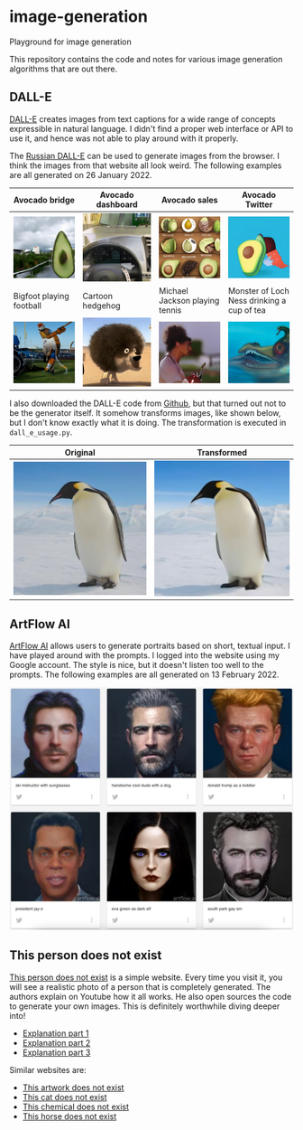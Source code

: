 # image-generation

Playground for image generation

This repository contains the code and notes for various image generation algorithms that are out there.

## DALL-E

[DALL-E](https://openai.com/blog/dall-e/) creates images from text captions for a wide range of concepts expressible in natural language. I didn't find a proper web interface or API to use it, and hence was not able to play around with it properly. 

The [Russian DALL-E](https://rudalle.ru/en/) can be used to generate images from the browser. I think the images from that website all look weird. The following examples are all generated on 26 January 2022.

| Avocado bridge | Avocado dashboard | Avocado sales | Avocado Twitter |
|---|---|---|---|
| ![Avocado bridge](img/dall-e/20220126_avocado_bridge.jpg) | ![Avocado bridge](img/dall-e/20220126_avocado_dashboard.jpg) | ![Avocado bridge](img/dall-e/20220126_avocado_sales.jpg) | ![Avocado bridge](img/dall-e/20220126_avocado_twitter.jpg) |
| Bigfoot playing football | Cartoon hedgehog | Michael Jackson playing tennis | Monster of Loch Ness drinking a cup of tea |
| ![Avocado bridge](img/dall-e/20220126_bigfoot_playing_football.jpg) | ![Avocado bridge](img/dall-e/20220126_cartoon_hedgehog.jpg) | ![Avocado bridge](img/dall-e/20220126_michael_jackson_playing_tennis.jpg) | ![Avocado bridge](img/dall-e/20220126_monster_of_loch_ness_drinking_a_cup_of_tea.jpg) |

I also downloaded the DALL-E code from [Github](https://github.com/openai/dall-e), but that turned out not to be the generator itself. It somehow transforms images, like shown below, but I don't know exactly what it is doing. The transformation is executed in `dall_e_usage.py`.

| Original | Transformed |
|---|---|
|![Original image](img/dall-e/original.jpeg)  | ![Transformed image](img/dall-e/transformed.jpeg) |
   

## ArtFlow AI

[ArtFlow AI](https://artflow.ai/) allows users to generate portraits based on short, textual input. I have played around with the prompts. I logged into the website using my Google account. The style is nice, but it doesn't listen too well to the prompts. The following examples are all generated on 13 February 2022. 

![ArtFlow AI examples](img/artflow/examples.jpeg "Examples")

## This person does not exist

[This person does not exist](https://thispersondoesnotexist.com/) is a simple website. Every time you visit it, you will see a realistic photo of a person that is completely generated. The authors explain on Youtube how it all works. He also open sources the code to generate your own images. This is definitely worthwhile diving deeper into!

- [Explanation part 1](https://www.youtube.com/watch?v=u8qPvzk0AfY)
- [Explanation part 2](https://www.youtube.com/watch?v=dCKbRCUyop8)
- [Explanation part 3](https://www.youtube.com/watch?v=SWoravHhsUU)

Similar websites are:
- [This artwork does not exist](https://thisartworkdoesnotexist.com/)
- [This cat does not exist](https://thiscatdoesnotexist.com/)
- [This chemical does not exist](https://thischemicaldoesnotexist.com/)
- [This horse does not exist](https://thishorsedoesnotexist.com/)
 